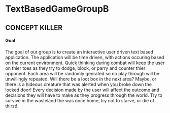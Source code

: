 # TextBasedGameGroupB

## CONCEPT KILLER

#### Goal 
  The goal of our group is to create an interactive user driven text based application. The application will be time driven, with actions 
occuring based on the current environment. Quick thinking during combat will keep the user on thier toes as they try to dodge, block, or parry and counter thier opponent. Each area will be randomly genrated so no play through will be unwillingly repeated. Will there be a loot box in the next area? Maybe, or there is a hideous creature that was alerted when you broke down the locked door! Every decision made by the user will affect the outcome and decisions they will have to make as they progress through the world. Try to survive in the wasteland the was once home, try not to starve, or die of thirst!
